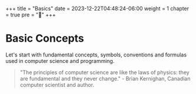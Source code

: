 +++
title = "Basics"
date = 2023-12-22T04:48:24-06:00
weight = 1
chapter = true
pre = "<b>📒</b>"
+++

# Basic Concepts

Let's start with fundamental concepts, symbols, conventions and formulas used in computer science and programming.

> "The principles of computer science are like the laws of physics: they are fundamental and they never change." - Brian Kernighan, Canadian computer scientist and author.

